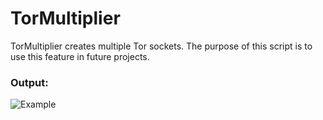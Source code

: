 # TorMultiplier

TorMultiplier creates multiple Tor sockets. The purpose of this script is to use this feature in future projects.

### Output:
![Example](https://github.com/M507/TorMultiplier/raw/master/Example.jpeg)
